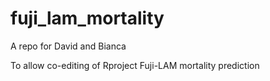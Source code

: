 # fuji_lam_mortality
A repo for David and Bianca  

To allow co-editing of Rproject Fuji-LAM mortality prediction

